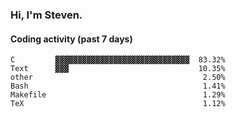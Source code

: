 ### Hi, I'm Steven.

#### Coding activity (past 7 days)
```
C         ▓▓▓▓▓▓▓▓▓▓▓▓▓▓▓▓▓▓▓▓▓▓▓▓▓▓▓▓▓▓  83.32%
Text      ▓▓▓                             10.35%
other                                      2.50%
Bash                                       1.41%
Makefile                                   1.29%
TeX                                        1.12%
```

